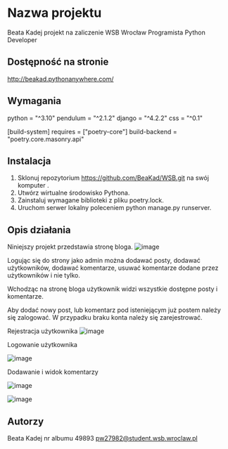 # Nazwa projektu

Beata Kadej projekt na zaliczenie WSB Wrocław 
Programista Python Developer

## Dostępność na stronie

http://beakad.pythonanywhere.com/

## Wymagania

python = "^3.10"
pendulum = "^2.1.2"
django = "^4.2.2"
css = "^0.1"


[build-system]
requires = ["poetry-core"]
build-backend = "poetry.core.masonry.api"


## Instalacja

1. Sklonuj repozytorium https://github.com/BeaKad/WSB.git na swój komputer .
2. Utwórz wirtualne środowisko Pythona.
3. Zainstaluj wymagane biblioteki z pliku poetry.lock.
4. Uruchom serwer lokalny poleceniem python manage.py runserver.

## Opis działania

Niniejszy projekt przedstawia stronę bloga.
![image](https://github.com/BeaKad/WSB/assets/133693137/952f0da6-fe36-4a3a-aca5-25ef2b4c9365)

Logując się do strony jako admin można dodawać posty, dodawać użytkowników,
dodawać komentarze, usuwać komentarze dodane przez użytkowników i nie tylko.

Wchodząc na stronę bloga użytkownik widzi wszystkie dostępne posty
i komentarze.


Aby dodać nowy post, lub komentarz pod isteniejącym już postem należy się zalogować.
W przypadku braku konta należy się zarejestrować.

Rejestracja użytkownika
![image](https://github.com/BeaKad/WSB/assets/133693137/dc4d61ee-6039-4bd5-a013-68f4c89e02ef)

Logowanie użytkownika

![image](https://github.com/BeaKad/WSB/assets/133693137/53a20f8f-5ac2-4f3c-9425-3eef2a693f3c)

Dodawanie i widok komentarzy

![image](https://github.com/BeaKad/WSB/assets/133693137/7198f764-a10b-4e34-8ad2-0d5e7b5b6b9d)

![image](https://github.com/BeaKad/WSB/assets/133693137/73e672d7-2568-4776-badf-4c5c41107fd6)




## Autorzy

Beata Kadej nr albumu 49893
pw27982@student.wsb.wroclaw.pl



